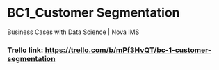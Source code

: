 # BC1_Customer Segmentation
Business Cases with Data Science | Nova IMS

### Trello link: https://trello.com/b/mPf3HvQT/bc-1-customer-segmentation

